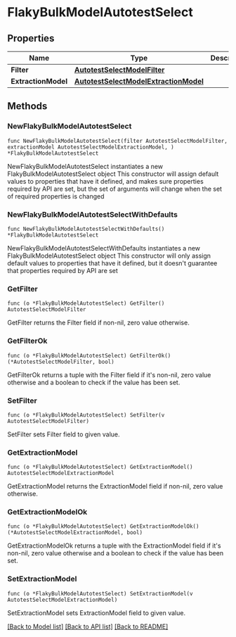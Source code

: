 # FlakyBulkModelAutotestSelect

## Properties

Name | Type | Description | Notes
------------ | ------------- | ------------- | -------------
**Filter** | [**AutotestSelectModelFilter**](AutotestSelectModelFilter.md) |  | 
**ExtractionModel** | [**AutotestSelectModelExtractionModel**](AutotestSelectModelExtractionModel.md) |  | 

## Methods

### NewFlakyBulkModelAutotestSelect

`func NewFlakyBulkModelAutotestSelect(filter AutotestSelectModelFilter, extractionModel AutotestSelectModelExtractionModel, ) *FlakyBulkModelAutotestSelect`

NewFlakyBulkModelAutotestSelect instantiates a new FlakyBulkModelAutotestSelect object
This constructor will assign default values to properties that have it defined,
and makes sure properties required by API are set, but the set of arguments
will change when the set of required properties is changed

### NewFlakyBulkModelAutotestSelectWithDefaults

`func NewFlakyBulkModelAutotestSelectWithDefaults() *FlakyBulkModelAutotestSelect`

NewFlakyBulkModelAutotestSelectWithDefaults instantiates a new FlakyBulkModelAutotestSelect object
This constructor will only assign default values to properties that have it defined,
but it doesn't guarantee that properties required by API are set

### GetFilter

`func (o *FlakyBulkModelAutotestSelect) GetFilter() AutotestSelectModelFilter`

GetFilter returns the Filter field if non-nil, zero value otherwise.

### GetFilterOk

`func (o *FlakyBulkModelAutotestSelect) GetFilterOk() (*AutotestSelectModelFilter, bool)`

GetFilterOk returns a tuple with the Filter field if it's non-nil, zero value otherwise
and a boolean to check if the value has been set.

### SetFilter

`func (o *FlakyBulkModelAutotestSelect) SetFilter(v AutotestSelectModelFilter)`

SetFilter sets Filter field to given value.


### GetExtractionModel

`func (o *FlakyBulkModelAutotestSelect) GetExtractionModel() AutotestSelectModelExtractionModel`

GetExtractionModel returns the ExtractionModel field if non-nil, zero value otherwise.

### GetExtractionModelOk

`func (o *FlakyBulkModelAutotestSelect) GetExtractionModelOk() (*AutotestSelectModelExtractionModel, bool)`

GetExtractionModelOk returns a tuple with the ExtractionModel field if it's non-nil, zero value otherwise
and a boolean to check if the value has been set.

### SetExtractionModel

`func (o *FlakyBulkModelAutotestSelect) SetExtractionModel(v AutotestSelectModelExtractionModel)`

SetExtractionModel sets ExtractionModel field to given value.



[[Back to Model list]](../README.md#documentation-for-models) [[Back to API list]](../README.md#documentation-for-api-endpoints) [[Back to README]](../README.md)


